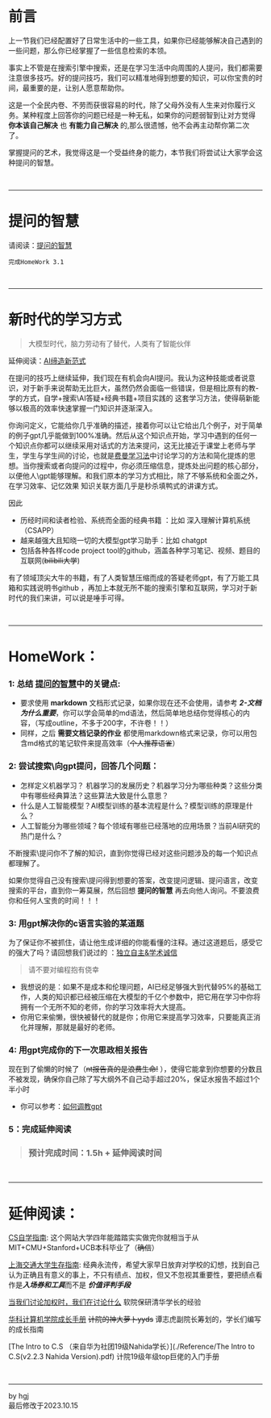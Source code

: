 # 前言
上一节我们已经配置好了日常生活中的一些工具，如果你已经能够解决自己遇到的一些问题，那么你已经掌握了一些信息检索的本领。

事实上不管是在搜索引擎中搜索，还是在学习生活中向周围的人提问，我们都需要注意很多技巧。好的提问技巧，我们可以精准地得到想要的知识，可以你宝贵的时间，最重要的是，让别人愿意帮助你。

这是一个全民内卷、不劳而获很容易的时代，除了父母外没有人生来对你履行义务。某种程度上回答你的问题已经是一种无私，如果你的问题弱智到让对方觉得 **你本该自己解决** 也 **有能力自己解决** 的,那么很遗憾，他不会再主动帮你第二次了。

掌握提问的艺术，我觉得这是一个受益终身的能力，本节我们将尝试让大家学会这种提问的智慧。

<br>

---

# 提问的智慧
请阅读：[提问的智慧](https://github.com/ryanhanwu/How-To-Ask-Questions-The-Smart-Way/tree/main)

    完成HomeWork 3.1

<br>

---

# 新时代的学习方式
> 大模型时代，脑力劳动有了替代，人类有了智能伙伴

延伸阅读：[AI缔造新范式](http://mp.weixin.qq.com/s?__biz=MjM5MzE3NzE1OA==&mid=2247504772&idx=1&sn=87246e75ee39d580df6af4320ff01114&chksm=a69998ad91ee11bbf9dc6614cdf616665bdd04f807a09febf9ee9edd599452a713b11e448eb7&mpshare=1&scene=23&srcid=0511ze5tnLPnIWarQJrsRFvS&sharer_shareinfo=42768d99b3ac8341ebc31721913789d7&sharer_shareinfo_first=42768d99b3ac8341ebc31721913789d7#rd
)

在提问的技巧上继续延伸，我们现在有机会向AI提问。我认为这种技能或者说意识，对于新手来说帮助无比巨大，虽然仍然会面临一些错误，但是相比原有的教-学的方式，自学+搜索\AI答疑+经典书籍+项目实践的 这套学习方法，使得萌新能够以极高的效率快速掌握一门知识并逐渐深入。

你询问定义，它能给你几乎准确的描述，接着你可以让它给出几个例子，对于简单的例子gpt几乎能做到100%准确。然后从这个知识点开始，学习中遇到的任何一个知识点你都可以继续采用对话式的方法来提问，这无比接近于课堂上老师与学生，学生与学生间的讨论，也就是[费曼学习法](https://zhuanlan.zhihu.com/p/118183282)中讨论学习的方法和简化提炼的思想。当你搜索或者向提问的过程中，你必须压缩信息，提炼处出问题的核心部分，以便他人\gpt能够理解。和我们原本的学习方式相比，除了不够系统和全面之外，在学习效率、记忆效果 知识关联方面几乎是秒杀填鸭式的讲课方式。

因此  
- 历经时间和读者检验、系统而全面的经典书籍  ：比如 深入理解计算机系统 （CSAPP）
- 越来越强大且知晓一切的大模型gpt学习助手：比如 chatgpt
- 包括各种各样code project tool的github，涵盖各种学习笔记、视频、题目的互联网(~~bilibili大学~~)

有了领域顶尖大牛的书籍，有了人类智慧压缩而成的答疑老师gpt，有了万能工具箱和实践说明书github ，再加上本就无所不能的搜索引擎和互联网，学习对于新时代的我们来讲，可以说是唾手可得。


<br>

---

# HomeWork：

### 1: 总结 [提问的智慧](https://github.com/ryanhanwu/How-To-Ask-Questions-The-Smart-Way/tree/main)中的关键点:
- 要求使用 **markdown** 文档形式记录，如果你现在还不会使用，请参考 ***2-文档为什么重要***，你可以学会简单的md语法，然后简单地总结你觉得核心的内容，（写成outline，不多于200字，不许卷！！）
- 同样，之后 **需要文档记录的作业** 都使用markdown格式来记录，你可以用包含md格式的笔记软件来提高效率（~~个人推荐语雀~~）

### 2: 尝试搜索\向gpt提问，回答几个问题：
- 怎样定义机器学习？ 机器学习的发展历史？机器学习分为哪些种类？这些分类中有哪些经典算法？这些算法大致是什么意思？
- 什么是人工智能模型？AI模型训练的基本流程是什么？模型训练的原理是什么？
- 人工智能分为哪些领域？每个领域有哪些已经落地的应用场景？当前AI研究的热门是什么？

不断搜索\提问你不了解的知识，直到你觉得已经对这些问题涉及的每一个知识点都理解了。

如果你觉得自己没有搜索\提问得到想要的答案，改变提问逻辑、提问语言，改变搜索的平台，直到你一筹莫展，然后回想 **提问的智慧** 再去向他人询问。不要浪费你和任何人宝贵的时间！！！
### 3: 用gpt解决你的c语言实验的某道题
为了保证你不被抓住，请让他生成详细的你能看懂的注释。通过这道题后，感受它的强大了吗？请回想我们说过的 ：[独立自主&学术诚信](https://zhuanlan.zhihu.com/p/40568346)
> 请不要对编程抱有侥幸 
- 我想说的是：如果不是成本和伦理问题，AI已经足够强大到代替95%的基础工作，人类的知识都已经被压缩在大模型的千亿个参数中，把它用在学习中你将拥有一个无所不知的老师，你的学习效率将大大提高。
- 你用它来偷懒，很快被替代的就是你；你用它来提高学习效率，只要能真正消化并理解，那就是最好的老师。

### 4: 用gpt完成你的下一次思政相关报告 
现在到了偷懒的时候了（~~nt报告真的是浪费生命!~~ ），使得它能拿到你想要的分数且不被发现，确保你自己除了写大纲外不自己动手超过20%，保证水报告不超过1个半小时
- 你可以参考：[如何调教gpt](https://github.com/PlexPt/awesome-chatgpt-prompts-zh)
 
### 5：完成延伸阅读

>### 预计完成时间：1.5h + 延伸阅读时间

<br>

---

# 延伸阅读：

[CS自学指南](https://csdiy.wiki/): 这个网站大学四年能踏踏实实做完你就相当于从MIT+CMU+Stanford+UCB本科毕业了（~~确信~~）

[上海交通大学生存指南](https://survivesjtu.gitbook.io/survivesjtumanual/): 经典永流传，希望大家早日放弃对学校的幻想，找到自己认为正确且有意义的事上，不只有绩点、加权，但又不忽视其重要性，要把绩点看作是***入场券和工具***而不是 ***价值评判手段***


[当我们讨论加权时，我们在讨论什么](./Reference/当我们谈论加权时，我们在谈论些什么？.pdf) 软院保研清华学长的经验

[华科计算机学院成长手册](./Reference/计算机学院成长手册.pdf) ~~计院的神大萝卜yyds~~ 谭志虎副院长筹划的，学长们编写的成长指南

[The Intro to C.S （来自华为社团19级Nahida学长）](./Reference/The Intro to C.S(v2.2.3 Nahida Version).pdf) 计院19级年级top巨佬的入门手册


<br>

---
by hgj <br>最后修改于2023.10.15
